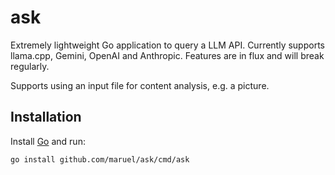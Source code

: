 # ask

Extremely lightweight Go application to query a LLM API. Currently supports
llama.cpp, Gemini, OpenAI and Anthropic. Features are in flux and will break
regularly.

Supports using an input file for content analysis, e.g. a picture.


## Installation

Install [Go](https://go.dev/dl) and run:

```bash
go install github.com/maruel/ask/cmd/ask
```
